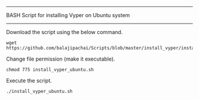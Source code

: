 ****
BASH Script for installing Vyper on Ubuntu system
****

Download the script using the below command.

    wget https://github.com/balajipachai/Scripts/blob/master/install_vyper/install_vyper_ubuntu.sh

Change file permission (make it executable).

    chmod 775 install_vyper_ubuntu.sh

Execute the script.

    ./install_vyper_ubuntu.sh
